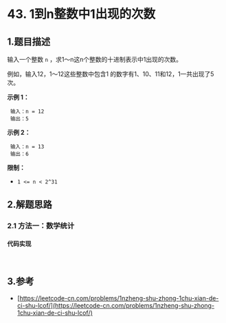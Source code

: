 # 43. 1到n整数中1出现的次数

## 1.题目描述

输入一个整数 `n` ，求1～n这n个整数的十进制表示中1出现的次数。

例如，输入12，1～12这些整数中包含1 的数字有1、10、11和12，1一共出现了5次。

**示例 1：**

```text
 输入：n = 12
 输出：5
```

**示例 2：**

```text
 输入：n = 13
 输出：6
```

**限制：**

* `1 <= n < 2^31`

## 2.解题思路

### 2.1 方法一：数学统计

#### 代码实现

```text
 ​
```

## 3.参考

* [https://leetcode-cn.com/problems/1nzheng-shu-zhong-1chu-xian-de-ci-shu-lcof/](https://leetcode-cn.com/problems/1nzheng-shu-zhong-1chu-xian-de-ci-shu-lcof/)

